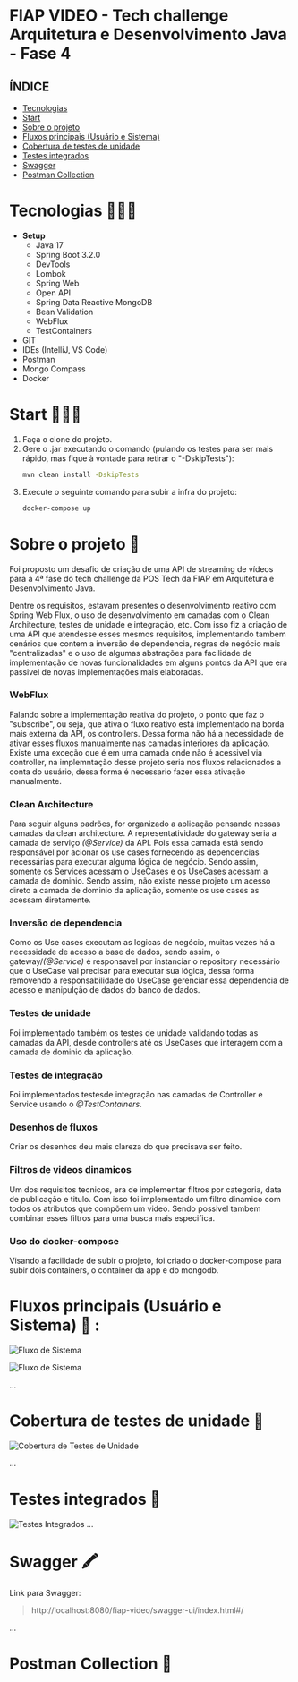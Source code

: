 # FIAP VIDEO - Tech challenge Arquitetura e Desenvolvimento Java - Fase 4

## ÍNDICE

* [Tecnologias](#tecnologias)
* [Start](#start)
* [Sobre o projeto](#sobre-o-projeto)
* [Fluxos principais (Usuário e Sistema)](#fluxos-principais-usuario-e-sistema)
* [Cobertura de testes de unidade](#cobertura-de-testes-de-unidade)
* [Testes integrados](#testes-integrados)
* [Swagger](#swagger)
* [Postman Collection](#postman-collection)

# Tecnologias 👨🏻‍💻 

* **Setup**
    * Java 17 
    * Spring Boot 3.2.0
    * DevTools
    * Lombok 
    * Spring Web
    * Open API 
    * Spring Data Reactive MongoDB
    * Bean Validation
    * WebFlux
    * TestContainers
* GIT 
* IDEs (IntelliJ, VS Code)
* Postman
* Mongo Compass
* Docker

# Start 👨🏻‍🔧

1. Faça o clone do projeto.
2. Gere o .jar executando o comando (pulando os testes para ser mais rápido, mas fique à vontade para retirar o "-DskipTests"):
    ```bash
    mvn clean install -DskipTests
    ```
3. Execute o seguinte comando para subir a infra do projeto:
    ```bash
    docker-compose up
    ```

# Sobre o projeto 📖

Foi proposto um desafio de criação de uma API de streaming de vídeos para a 4ª fase do tech challenge da POS Tech da FIAP em Arquitetura e Desenvolvimento Java.

Dentre os requisitos, estavam presentes o desenvolvimento reativo com Spring Web Flux, o uso de desenvolvimento em camadas com o Clean Architecture, testes de unidade e integração, etc.
Com isso fiz a criação de uma API que atendesse esses mesmos requisitos, implementando tambem cenários que contem a inversão de dependencia, regras de negócio mais "centralizadas" e o uso de algumas abstrações para facilidade de implementação de novas funcionalidades em alguns pontos da API que era passivel de novas implementações mais elaboradas.

### WebFlux

Falando sobre a implementação reativa do projeto, o ponto que faz o "subscribe", ou seja, que ativa o fluxo reativo está implementado na borda mais externa da API, os controllers. Dessa forma não há a necessidade de ativar esses fluxos manualmente nas camadas interiores da aplicação. Existe uma exceção que é em uma camada onde não é acessivel via controller, na implemntação desse projeto seria nos fluxos relacionados a conta do usuário, dessa forma é necessario fazer essa ativação manualmente.

### Clean Architecture

Para seguir alguns padrões, for organizado a aplicação pensando nessas camadas da clean architecture. A representatividade do gateway seria a camada de serviço *(@Service)* da API. Pois essa camada está sendo responsável por acionar os use cases fornecendo as dependencias necessárias para executar alguma lógica de negócio. Sendo assim, somente os Services acessam o UseCases e os UseCases acessam a camada de dominio. Sendo assim, não existe nesse projeto um acesso direto a camada de dominio da aplicação, somente os use cases as acessam diretamente.

### Inversão de dependencia

Como os Use cases executam as logicas de negócio, muitas vezes há a necessidade de acesso a base de dados, sendo assim, o gateway/*(@Service)* é responsavel por instanciar o repository necessário que o UseCase vai precisar para executar sua lógica, dessa forma removendo a responsabilidade do UseCase gerenciar essa dependencia de acesso e manipulção de dados do banco de dados.

### Testes de unidade

Foi implementado também os testes de unidade validando todas as camadas da API, desde controllers até os UseCases que interagem com a camada de dominio da aplicação.

### Testes de integração

Foi implementados testesde integração nas camadas de Controller e Service usando o *@TestContainers*.

### Desenhos de fluxos

Criar os desenhos deu mais clareza do que precisava ser feito.

### Filtros de videos dinamicos

Um dos requisitos tecnicos, era de implementar filtros por categoria, data de publicação e titulo. Com isso foi implementado um filtro dinamico com todos os atributos que compõem um video. Sendo possivel tambem combinar esses filtros para uma busca mais especifica.

### Uso do docker-compose

Visando a facilidade de subir o projeto, foi criado o docker-compose para subir dois containers, o container da app e do mongodb.

# Fluxos principais (Usuário e Sistema) 👣 :

![Fluxo de Sistema](https://github.com/Daniel-Nascimentt/fiap-video/assets/65513073/a1c38a60-0154-4008-bbb0-78c7b5094d72)

![Fluxo de Sistema](https://github.com/Daniel-Nascimentt/fiap-video/assets/65513073/14136ee7-9f7c-4c65-b0c9-64d6fc47d2ed)

...

# Cobertura de testes de unidade 📝

![Cobertura de Testes de Unidade](https://github.com/Daniel-Nascimentt/fiap-video/assets/65513073/f14adceb-60b4-4763-825e-e7ff3ee5f926)

...

# Testes integrados 📝

![Testes Integrados](https://github.com/Daniel-Nascimentt/fiap-video/assets/65513073/ef929d85-6420-4b20-8c77-a671c35b48d6)
...

# Swagger 🖍️

Link para Swagger:
> http://localhost:8080/fiap-video/swagger-ui/index.html#/ 

...

# Postman Collection 📌
